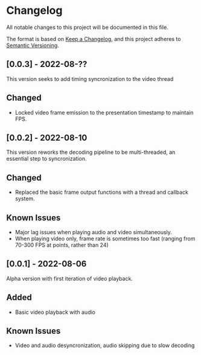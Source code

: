 # Changelog
All notable changes to this project will be documented in this file.

The format is based on [Keep a Changelog](https://keepachangelog.com/en/1.0.0/), and this project adheres to [Semantic Versioning](https://semver.org/spec/v2.0.0.html).

## [0.0.3] - 2022-08-??
This version seeks to add timing syncronization to the video thread
## Changed
- Locked video frame emission to the presentation timestamp to maintain FPS.

## [0.0.2] - 2022-08-10
This version reworks the decoding pipeline to be multi-threaded, an essential step to syncronization.
## Changed
- Replaced the basic frame output functions with a thread and callback system.
## Known Issues
- Major lag issues when playing audio and video simultaneously.
- When playing video only, frame rate is sometimes too fast (ranging from 70-300 FPS at points, rather than 24)

## [0.0.1] - 2022-08-06
Alpha version with first iteration of video playback.
## Added
- Basic video playback with audio
## Known Issues
- Video and audio desyncronization, audio skipping due to slow decoding


